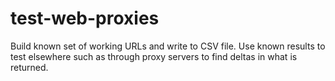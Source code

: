 # test-web-proxies
Build known set of working URLs and write to CSV file.  Use known results to test elsewhere such as through proxy servers to find deltas in what is returned.

